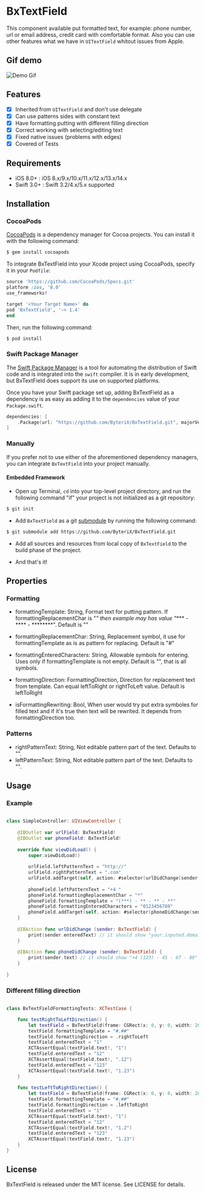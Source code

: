 # BxTextField

This component available put formatted text, for example: phone number, url or email address, credit card with comfortable format. Also you can use other features what we have in `UITextField` whitout issues from Apple.

## Gif demo

![Demo Gif](https://github.com/ByteriX/BxTextField/raw/master/Screenshots/BxTextFieldDemo.gif "Demo Gif")

## Features

- [x] Inherited from `UITextField` and don't use delegate
- [x] Can use patterns sides with constant text
- [x] Have formatting putting with different filling direction
- [x] Correct working with selecting/editing text
- [x] Fixed native issues (problems with edges)
- [x] Covered of Tests

## Requirements

- iOS 8.0+ : iOS 8.x/9.x/10.x/11.x/12.x/13.x/14.x
- Swift 3.0+ : Swift 3.2/4.x/5.x supported

## Installation

### CocoaPods

[CocoaPods](http://cocoapods.org) is a dependency manager for Cocoa projects. You can install it with the following command:

```bash
$ gem install cocoapods
```

To integrate BxTextField into your Xcode project using CocoaPods, specify it in your `Podfile`:

```ruby
source 'https://github.com/CocoaPods/Specs.git'
platform :ios, '8.0'
use_frameworks!

target '<Your Target Name>' do
pod 'BxTextField', '~> 1.4'
end
```

Then, run the following command:

```bash
$ pod install
```


### Swift Package Manager

The [Swift Package Manager](https://swift.org/package-manager/) is a tool for automating the distribution of Swift code and is integrated into the `swift` compiler. It is in early development, but BxTextField does support its use on supported platforms. 

Once you have your Swift package set up, adding BxTextField as a dependency is as easy as adding it to the `dependencies` value of your `Package.swift`.

```swift
dependencies: [
    .Package(url: "https://github.com/ByteriX/BxTextField.git", majorVersion: 1)
]
```

### Manually

If you prefer not to use either of the aforementioned dependency managers, you can integrate `BxTextField` into your project manually.

#### Embedded Framework

- Open up Terminal, `cd` into your top-level project directory, and run the following command "if" your project is not initialized as a git repository:

```bash
$ git init
```

- Add `BxTextField` as a git [submodule](http://git-scm.com/docs/git-submodule) by running the following command:

```bash
$ git submodule add https://github.com/ByteriX/BxTextField.git
```

- Add all sources and resources from local copy of `BxTextField` to the build phase of the project.

- And that's it!

## Properties

### Formatting

- formattingTemplate: String, Format text for putting pattern. If formattingReplacementChar is "*" then example may has value "**** - **** - ********". Default is ""

- formattingReplacementChar: String, Replacement symbol, it use for formattingTemplate as is as pattern for replacing. Default is "#"
- formattingEnteredCharacters: String, Allowable symbols for entering. Uses only if formattingTemplate is not empty. Default is "", that is all symbols.
- formattingDirection: FormattingDirection, Direction for replacement text from template. Can equal leftToRight or rightToLeft value. Default is leftToRight
- isFormattingRewriting: Bool, When user would try put extra symboles for filled text and if it's true then text will be rewrited. It depends from formattingDirection too.

### Patterns

- rightPatternText: String, Not editable pattern part of the text. Defaults to "".
- leftPatternText: String, Not editable pattern part of the text. Defaults to "".


## Usage

### Example

```swift

class SimpleController: UIViewController {
	
	@IBOutlet var urlField: BxTextField!
	@IBOutlet var phoneField: BxTextField!
    
    override func viewDidLoad() {
        super.viewDidLoad()
        
        urlField.leftPatternText = "http://"
        urlField.rightPatternText = ".com"
        urlField.addTarget(self, action: #selector(urlDidChange(sender:)), for: .editingChanged)
        
        phoneField.leftPatternText = "+4 "
        phoneField.formattingReplacementChar = "*"
        phoneField.formattingTemplate = "(***) - ** - ** - **"
        phoneField.formattingEnteredCharacters = "0123456789"
        phoneField.addTarget(self, action: #selector(phoneDidChange(sender:)), for: .editingChanged)
    }
    
    @IBAction func urlDidChange (sender: BxTextField) {
        print(sender.enteredText) // it should show "your.inputed.domain.only"
    }
    
    @IBAction func phoneDidChange (sender: BxTextField) {
        print(sender.text) // it should show "+4 (123) - 45 - 67 - 89"
    }
    
}

```

### Different filling direction

```swift

class BxTextFieldFormattingTests: XCTestCase {

    func testRightToLeftDirection() {
        let textField = BxTextField(frame: CGRect(x: 0, y: 0, width: 200, height: 40))
        textField.formattingTemplate = "#.##"
        textField.formattingDirection = .rightToLeft
        textField.enteredText = "1"
        XCTAssertEqual(textField.text!, "1")
        textField.enteredText = "12"
        XCTAssertEqual(textField.text!, ".12")
        textField.enteredText = "123"
        XCTAssertEqual(textField.text!, "1.23")
    }
    
    func testLeftToRightDirection() {
        let textField = BxTextField(frame: CGRect(x: 0, y: 0, width: 200, height: 40))
        textField.formattingTemplate = "#.##"
        textField.formattingDirection = .leftToRight
        textField.enteredText = "1"
        XCTAssertEqual(textField.text!, "1")
        textField.enteredText = "12"
        XCTAssertEqual(textField.text!, "1.2")
        textField.enteredText = "123"
        XCTAssertEqual(textField.text!, "1.23")
    }
}

```

## License

BxTextField is released under the MIT license. See LICENSE for details.
